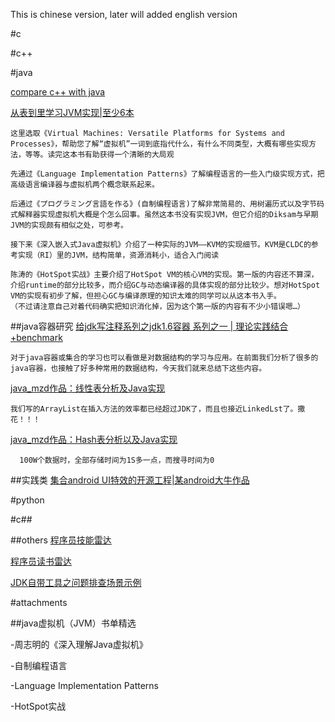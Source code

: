 
This is chinese version, later will added english version

#c

#c++

#java


[compare c++ with java](https://java.quanke.name/%E9%99%84%E5%BD%95B%20%E5%AF%B9%E6%AF%94C++%E5%92%8CJava.html)

[从表到里学习JVM实现|至少6本](https://www.douban.com/doulist/2545443/)

```
这里选取《Virtual Machines: Versatile Platforms for Systems and Processes》，帮助您了解“虚拟机”一词到底指代什么，有什么不同类型，大概有哪些实现方法，等等。读完这本书有助获得一个清晰的大局观

先通过《Language Implementation Patterns》了解编程语言的一些入门级实现方式，把高级语言编译器与虚拟机两个概念联系起来。 

后通过《プログラミング言語を作る》(自制编程语言)了解非常简易的、用树遍历式以及字节码式解释器实现虚拟机大概是个怎么回事。虽然这本书没有实现JVM，但它介绍的Diksam与早期JVM的实现颇有相似之处，可参考。 

接下来《深入嵌入式Java虚拟机》介绍了一种实际的JVM——KVM的实现细节。KVM是CLDC的参考实现（RI）里的JVM，结构简单，资源消耗小，适合入门阅读

陈涛的《HotSpot实战》主要介绍了HotSpot VM的核心VM的实现。第一版的内容还不算深，介绍runtime的部分比较多，而介绍GC与动态编译器的具体实现的部分比较少。想对HotSpot VM的实现有初步了解，但担心GC与编译原理的知识太难的同学可以从这本书入手。 
（不过请注意自己对着代码确实把知识消化掉，因为这个第一版的内容有不少小错误嗯…） 

```
##java容器研究
[给jdk写注释系列之jdk1.6容器 系列之一 | 理论实践结合+benchmark](http://www.cnblogs.com/tstd/p/5138104.html)
```
对于java容器或集合的学习也可以看做是对数据结构的学习与应用。在前面我们分析了很多的java容器，也接触了好多种常用的数据结构，今天我们就来总结下这些内容。
```
[java_mzd作品：线性表分析及Java实现](http://java-mzd.iteye.com/blog/826059)
```
我们写的ArrayList在插入方法的效率都已经超过JDK了，而且也接近LinkedLst了。撒花！！！
```
[java_mzd作品：Hash表分析以及Java实现](http://java-mzd.iteye.com/blog/827523)
```
  100W个数据时，全部存储时间为1S多一点，而搜寻时间为0 
```


##实践类
[集合android UI特效的开源工程|某android大牛作品](http://www.codekk.com)


#python


#c##


##others
[程序员技能雷达](http://yanghuidang.iteye.com/blog/1267547)

[程序员读书雷达](http://m.blog.csdn.net/article/details?id=52329358)

[JDK自带工具之问题排查场景示例](http://mp.weixin.qq.com/s?src=3&timestamp=1482223939&ver=1&signature=uU8JOuu3EvW4WBCkvgRwIqhC7qx7Rk*CwDLmABy9AmSQAT4OzhvQ5ks8j7HStE8pvaUnI8oA3FKotx67KLvQntXIhbznjtIJGDYMnLsrJdVbYi5S-dFAQelWfQLNxg6eKPRUQvVw-J0xB5vkTw9Fg7dGKjAPghBSX0As5N1QbQs=)

#attachments

##java虚拟机（JVM）书单精选

-周志明的《深入理解Java虚拟机》

-自制编程语言

-Language Implementation Patterns

-HotSpot实战

